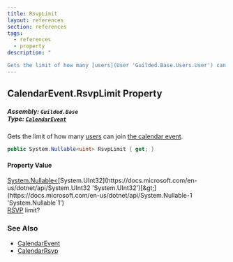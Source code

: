 ```yaml
---
title: RsvpLimit
layout: references
section: references
tags:
  - references
  - property
description: "

Gets the limit of how many [users](User 'Guilded.Base.Users.User') can join [the calendar event](CalendarEvent 'Guilded.Base.Content.CalendarEvent')."
---
```


## CalendarEvent.RsvpLimit Property
##### **Assembly:** `Guilded.Base`<br/>**Type:** [`CalendarEvent`](CalendarEvent 'Guilded.Base.Content.CalendarEvent')

Gets the limit of how many [users](User 'Guilded.Base.Users.User') can join [the calendar event](CalendarEvent 'Guilded.Base.Content.CalendarEvent').

```csharp
public System.Nullable<uint> RsvpLimit { get; }
```

#### Property Value
[System.Nullable&lt;](https://docs.microsoft.com/en-us/dotnet/api/System.Nullable-1 'System.Nullable`1')[System.UInt32](https://docs.microsoft.com/en-us/dotnet/api/System.UInt32 'System.UInt32')[&gt;](https://docs.microsoft.com/en-us/dotnet/api/System.Nullable-1 'System.Nullable`1')  
[RSVP](CalendarRsvp 'Guilded.Base.Content.CalendarRsvp') limit?

### See Also
- [CalendarEvent](CalendarEvent 'Guilded.Base.Content.CalendarEvent')
- [CalendarRsvp](CalendarRsvp 'Guilded.Base.Content.CalendarRsvp')